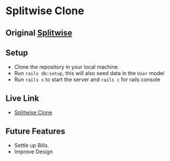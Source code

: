 # Splitwise Clone

## Original [Splitwise](https://secure.splitwise.com)

## Setup
- Clone the repository in your local machine.
- Run `rails db:setup`, this will also seed data in the `User` model
- Run `rails s` to start the server and `rails c` for rails console

## Live Link
- [Splitwise Clone](https://splitwise-7433.onrender.com/)

## Future Features
- Settle up Bills.
- Improve Design
